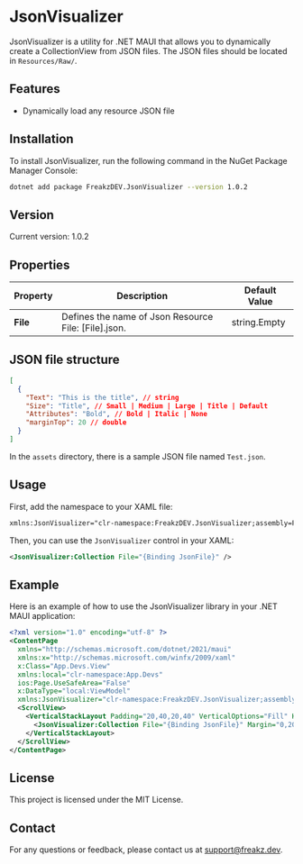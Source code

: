 # JsonVisualizer

JsonVisualizer is a utility for .NET MAUI that allows you to dynamically create a CollectionView from JSON files. The JSON files should be located in `Resources/Raw/`.

## Features

- Dynamically load any resource JSON file

## Installation

To install JsonVisualizer, run the following command in the NuGet Package Manager Console:

```sh
dotnet add package FreakzDEV.JsonVisualizer --version 1.0.2
```

## Version

Current version: 1.0.2

## Properties
| Property | Description | Default Value |
|----------|-------------|---------------|
| **File** | Defines the name of Json Resource File: [File].json. | string.Empty |

## JSON file structure
```json
[
  {
    "Text": "This is the title", // string
    "Size": "Title", // Small | Medium | Large | Title | Default
    "Attributes": "Bold", // Bold | Italic | None
    "marginTop": 20 // double
  }
]
```

In the `assets` directory, there is a sample JSON file named `Test.json`.

## Usage

First, add the namespace to your XAML file:

```xml
xmlns:JsonVisualizer="clr-namespace:FreakzDEV.JsonVisualizer;assembly=FreakzDEV.JsonVisualizer"
```

Then, you can use the `JsonVisualizer` control in your XAML:

```xml
<JsonVisualizer:Collection File="{Binding JsonFile}" />
```

## Example

Here is an example of how to use the JsonVisualizer library in your .NET MAUI application:

```xml
<?xml version="1.0" encoding="utf-8" ?>
<ContentPage 
  xmlns="http://schemas.microsoft.com/dotnet/2021/maui"
  xmlns:x="http://schemas.microsoft.com/winfx/2009/xaml"
  x:Class="App.Devs.View"
  xmlns:local="clr-namespace:App.Devs"
  ios:Page.UseSafeArea="False"
  x:DataType="local:ViewModel"
  xmlns:JsonVisualizer="clr-namespace:FreakzDEV.JsonVisualizer;assembly=FreakzDEV.JsonVisualizer">
  <ScrollView>
    <VerticalStackLayout Padding="20,40,20,40" VerticalOptions="Fill" HorizontalOptions="Fill">
      <JsonVisualizer:Collection File="{Binding JsonFile}" Margin="0,20,0,0"/>
    </VerticalStackLayout>
  </ScrollView>
</ContentPage>
```

## License

This project is licensed under the MIT License.

## Contact

For any questions or feedback, please contact us at [support@freakz.dev](mailto:support@freakz.dev).